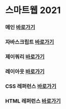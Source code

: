# 스마트웹 2021

### 메인 <a href="https://kdong1224.github.io/dothome21/">바로가기</a>

### 자바스크립트 <a href="https://kdong1224.github.io/dothome21/refer-javascript/index.html.html">바로가기</a>
### 제이쿼리 <a href="https://kdong1224.github.io/dothome21/refer-jquery/index.html">바로가기</a>
### 레이아웃 <a href="https://kdong1224.github.io/dothome21/layout/index.html">바로가기</a>
### CSS 레퍼런스 <a href="https://kdong1224.github.io/dothome21/refer-css/index.html">바로가기</a>
### HTML 레퍼런스 <a href="https://kdong1224.github.io/dothome21/refer-html/index.html">바로가기</a>
